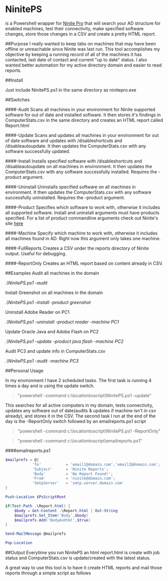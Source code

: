 # NinitePS

is a Powershell wrapper for [Ninite Pro](http://www.ninite.com/pro) that will search your AD structure for enabled machines, test their connectivity, make specified software changes, store those changes in a CSV and create a pretty HTML report. 

##Purpose
I really wanted to keep tabs on machines that may have been offline or unreachable since Ninite was last run. This tool accomplishes my objective by keeping a running record of all of the machines it has contacted, last date of contact and current "up to date" status. I also wanted better automation for my active directory domain and easier to read reports.

##Install

Just include NinitePS.ps1 in the same directory as ninitepro.exe

##Switches

####-Audit
Scans all machines in your environment for Ninite supported software for out of date and installed software. It then stores it's findings in ComputerStats.csv in the same directory and creates an HTML report called Report.html

####-Update
Scans and updates all machines in your environment for out of date software and updates with /disableshortcuts and /disableautoupdate. It then updates the ComputerStats.csv with any software successfully updated.

####-Install
Installs specified software with /disableshortcuts and /disableautoupdate on all machines in environment. It then updates the ComputerStats.csv with any software successfully installed. Requires the -product argument.

####-Uninstall
Uninstalls specified software on all machines in environment. It then updates the ComputerStats.csv with any software successfully uninstalled. Requires the -product argument.

####-Product
Specifies which software to work with, otherwise it includes all supported software. Install and uninstall arguments must have products specified. For a list of product commandline arguments check out Ninite's site [here](https://ninite.com/applist/pro.html)

####-Machine
Specify which machine to work with, otherwise it includes all machines found in AD. Right now this argument only takes one machine.

####-FullReports
Creates a CSV under the reports directory of Ninite output. Useful for debugging.

####-ReportOnly
Creates an HTML report based on content already in CSV. 

##Examples
Audit all machines in the domain

*.\NinitePS.ps1 -audit*


Install Greenshot on all machines in the domain

*.\NinitePS.ps1 -install -product greenshot*


Uninstall Adobe Reader on PC1

*.\NinitePS.ps1 -uninstall -product reader -machine PC1*


Update Oracle Java and Adobe Flash on PC2

*.\NinitePS.ps1 -update -product java flash -machine PC2*


Audit PC3 and update info in ComputerStats.csv

*.\NinitePS.ps1 -audit -machine PC3*

##Personal Usage

In my environment I have 2 scheduled tasks. The first task is running 4 times a day and is using the update switch. 

>"powershell -command c:\locationtoscript\NinitePS.ps1 -update"

This searches for all active computers in my domain, tests connectivity, updates any software out of date(audits & updates if machine isn't in csv already), and stores it in the CSV. The second task I run at the end of the day is the -ReportOnly switch followed by an emailreports.ps1 script

>"powershell -command c:\locationtoscript\NinitePS.ps1 -ReportOnly"

>"powershell -command c:\locationtoscript\emailreports.ps1"

####emailreports.ps1
```powershell
$mailprefs = @{
            'To'           = 'email1@domain.com','email2@domain.com';
            'Subject'      = 'Ninite Reports';
            'Body'         = 'No Report Found!';
            'From'         = 'ninite@domain.com';
            'SmtpServer'   = 'smtp.server.domain.com'
}

Push-Location $PsScriptRoot

if(Test-Path .\Report.html) {
    $body = Get-Content .\Report.html | Out-String
    $mailprefs.Set_Item('Body',$body)
    $mailprefs.Add('BodyAsHtml',$true)
}

Send-MailMessage @mailprefs

Pop-Location
``` 


##Output
Everytime you run NinitePS an html report.html is create with job status and ComputerStats.csv is update/created with the latest status. 



A great way to use this tool is to have it create HTML reports and mail those reports through a simple script as follows


